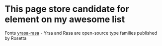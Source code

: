 <h1>This page store candidate for element on my awesome list</h1>

Fonts
[yrasa-rasa](http://github.rosettatype.com/yrsa-rasa/) - Yrsa and Rasa are open-source type families published by Rosetta 
